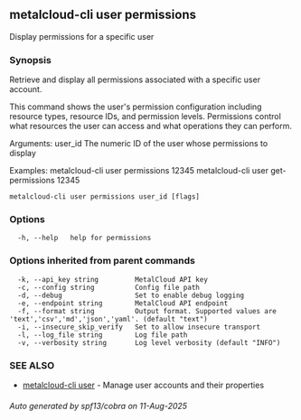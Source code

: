 ## metalcloud-cli user permissions

Display permissions for a specific user

### Synopsis

Retrieve and display all permissions associated with a specific user account.

This command shows the user's permission configuration including resource types,
resource IDs, and permission levels. Permissions control what resources the user
can access and what operations they can perform.

Arguments:
  user_id                 The numeric ID of the user whose permissions to display

Examples:
  metalcloud-cli user permissions 12345
  metalcloud-cli user get-permissions 12345

```
metalcloud-cli user permissions user_id [flags]
```

### Options

```
  -h, --help   help for permissions
```

### Options inherited from parent commands

```
  -k, --api_key string         MetalCloud API key
  -c, --config string          Config file path
  -d, --debug                  Set to enable debug logging
  -e, --endpoint string        MetalCloud API endpoint
  -f, --format string          Output format. Supported values are 'text','csv','md','json','yaml'. (default "text")
  -i, --insecure_skip_verify   Set to allow insecure transport
  -l, --log_file string        Log file path
  -v, --verbosity string       Log level verbosity (default "INFO")
```

### SEE ALSO

* [metalcloud-cli user](metalcloud-cli_user.md)	 - Manage user accounts and their properties

###### Auto generated by spf13/cobra on 11-Aug-2025
